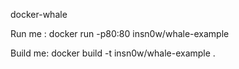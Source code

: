 docker-whale

Run me : docker run -p80:80 insn0w/whale-example

Build me: docker build -t insn0w/whale-example .
